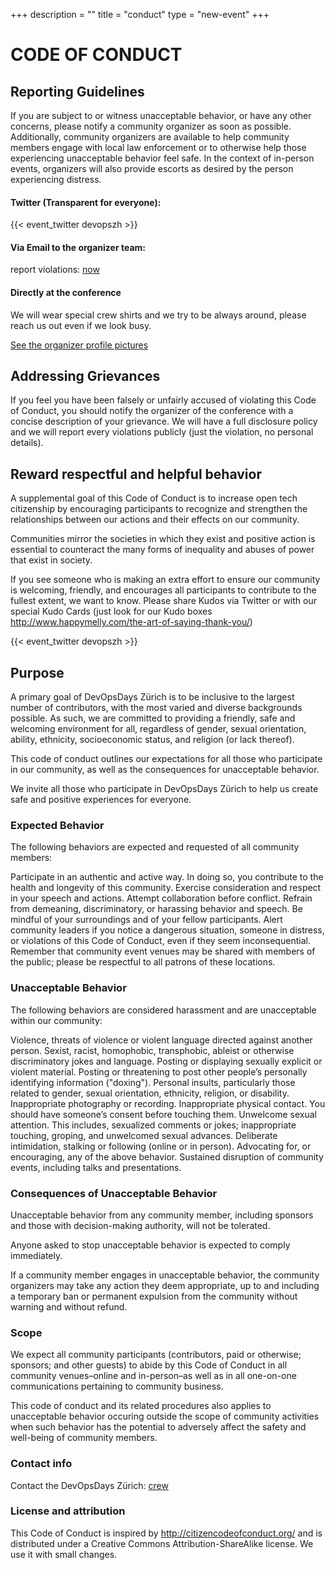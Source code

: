+++
description = ""
title = "conduct"
type = "new-event"
+++
# CODE OF CONDUCT

## Reporting Guidelines

If you are subject to or witness unacceptable behavior, or have any other concerns, please notify a community organizer as soon as possible. Additionally, community organizers are available to help community members engage with local law enforcement or to otherwise help those experiencing unacceptable behavior feel safe. In the context of in-person events, organizers will also provide escorts as desired by the person experiencing distress.

#### Twitter (Transparent for everyone):
{{< event_twitter devopszh >}}

#### Via Email to the organizer team:
<div>
report violations:
<a href="mailto:organizers-zurich-2018@devopsdays.org?Subject=Code%20of%20conduct%20violation" target="_top">now</a>
</div>

#### Directly at the conference

We will wear special crew shirts and we try to be always around, please reach us out even if we look busy.

<a href="https://www.devopsdays.org/events/2018-zurich/contact/">See the organizer profile pictures</a>

## Addressing Grievances

If you feel you have been falsely or unfairly accused of violating this Code of Conduct, you should notify the organizer of the conference with a concise description of your grievance. We will have a full disclosure policy and we will report every violations publicly (just the violation, no personal details).

## Reward respectful and helpful behavior

A supplemental goal of this Code of Conduct is to increase open tech citizenship by encouraging participants to recognize and strengthen the relationships between our actions and their effects on our community.

Communities mirror the societies in which they exist and positive action is essential to counteract the many forms of inequality and abuses of power that exist in society.

If you see someone who is making an extra effort to ensure our community is welcoming, friendly, and encourages all participants to contribute to the fullest extent, we want to know. Please share Kudos via Twitter or with our special Kudo Cards (just look for our Kudo boxes http://www.happymelly.com/the-art-of-saying-thank-you/)

{{< event_twitter devopszh >}}

## Purpose

A primary goal of DevOpsDays Zürich is to be inclusive to the largest number of contributors, with the most varied and diverse backgrounds possible. As such, we are committed to providing a friendly, safe and welcoming environment for all, regardless of gender, sexual orientation, ability, ethnicity, socioeconomic status, and religion (or lack thereof).

This code of conduct outlines our expectations for all those who participate in our community, as well as the consequences for unacceptable behavior.

We invite all those who participate in DevOpsDays Zürich to help us create safe and positive experiences for everyone.

### Expected Behavior

The following behaviors are expected and requested of all community members:

Participate in an authentic and active way. In doing so, you contribute to the health and longevity of this community.
Exercise consideration and respect in your speech and actions.
Attempt collaboration before conflict.
Refrain from demeaning, discriminatory, or harassing behavior and speech.
Be mindful of your surroundings and of your fellow participants. Alert community leaders if you notice a dangerous situation, someone in distress, or violations of this Code of Conduct, even if they seem inconsequential.
Remember that community event venues may be shared with members of the public; please be respectful to all patrons of these locations.

### Unacceptable Behavior

The following behaviors are considered harassment and are unacceptable within our community:

Violence, threats of violence or violent language directed against another person.
Sexist, racist, homophobic, transphobic, ableist or otherwise discriminatory jokes and language.
Posting or displaying sexually explicit or violent material.
Posting or threatening to post other people’s personally identifying information ("doxing").
Personal insults, particularly those related to gender, sexual orientation, ethnicity, religion, or disability.
Inappropriate photography or recording.
Inappropriate physical contact. You should have someone’s consent before touching them.
Unwelcome sexual attention. This includes, sexualized comments or jokes; inappropriate touching, groping, and unwelcomed sexual advances.
Deliberate intimidation, stalking or following (online or in person).
Advocating for, or encouraging, any of the above behavior.
Sustained disruption of community events, including talks and presentations.

### Consequences of Unacceptable Behavior

Unacceptable behavior from any community member, including sponsors and those with decision-making authority, will not be tolerated.

Anyone asked to stop unacceptable behavior is expected to comply immediately.

If a community member engages in unacceptable behavior, the community organizers may take any action they deem appropriate, up to and including a temporary ban or permanent expulsion from the community without warning and without refund.


### Scope

We expect all community participants (contributors, paid or otherwise; sponsors; and other guests) to abide by this Code of Conduct in all community venues–online and in-person–as well as in all one-on-one communications pertaining to community business.

This code of conduct and its related procedures also applies to unacceptable behavior occuring outside the scope of community activities when such behavior has the potential to adversely affect the safety and well-being of community members.

### Contact info

<div>
Contact the DevOpsDays Zürich:
<a href="mailto:organizers-zurich-2018@devopsdays.org">crew</a>
</div>

### License and attribution

This Code of Conduct is inspired by http://citizencodeofconduct.org/ and is distributed under a Creative Commons Attribution-ShareAlike license. We use it with small changes.